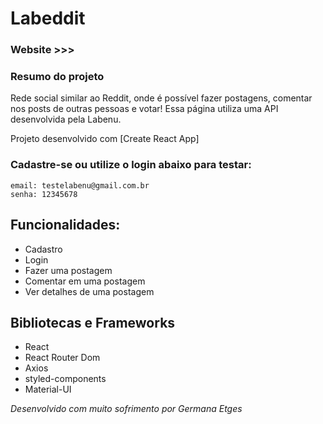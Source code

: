 # Labeddit

### Website >>> 

### Resumo do projeto
Rede social similar ao Reddit, onde é possível fazer postagens, comentar nos posts de outras pessoas e votar!
Essa página utiliza uma API desenvolvida pela Labenu.

Projeto desenvolvido com [Create React App]

### Cadastre-se ou utilize o login abaixo para testar: 
```
email: testelabenu@gmail.com.br
senha: 12345678
```

## Funcionalidades:
* Cadastro
* Login
* Fazer uma postagem
* Comentar em uma postagem
* Ver detalhes de uma postagem

## Bibliotecas e Frameworks
* React
* React Router Dom
* Axios
* styled-components
* Material-UI


*Desenvolvido com muito sofrimento por Germana Etges*